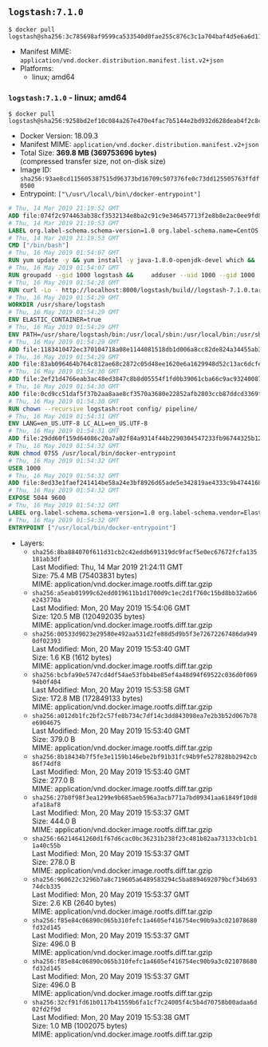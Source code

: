 ## `logstash:7.1.0`

```console
$ docker pull logstash@sha256:3c785698af9599ca533540d0fae255c876c3c1a704baf4d5e6a6d11c12723b59
```

-	Manifest MIME: `application/vnd.docker.distribution.manifest.list.v2+json`
-	Platforms:
	-	linux; amd64

### `logstash:7.1.0` - linux; amd64

```console
$ docker pull logstash@sha256:9258bd2ef10c084a267e470e4fac7b5144e2bd932d628deab4f2c8cc2ff47dd0
```

-	Docker Version: 18.09.3
-	Manifest MIME: `application/vnd.docker.distribution.manifest.v2+json`
-	Total Size: **369.8 MB (369753696 bytes)**  
	(compressed transfer size, not on-disk size)
-	Image ID: `sha256:93ae8cd115605387515d96373bd16709c507376fe0c73dd125505763ffdf0500`
-	Entrypoint: `["\/usr\/local\/bin\/docker-entrypoint"]`

```dockerfile
# Thu, 14 Mar 2019 21:19:52 GMT
ADD file:074f2c974463ab38cf3532134e8ba2c91c9e346457713f2e8b8e2ac0ee9fd83d in / 
# Thu, 14 Mar 2019 21:19:53 GMT
LABEL org.label-schema.schema-version=1.0 org.label-schema.name=CentOS Base Image org.label-schema.vendor=CentOS org.label-schema.license=GPLv2 org.label-schema.build-date=20190305
# Thu, 14 Mar 2019 21:19:53 GMT
CMD ["/bin/bash"]
# Thu, 16 May 2019 01:54:07 GMT
RUN yum update -y && yum install -y java-1.8.0-openjdk-devel which &&     yum clean all
# Thu, 16 May 2019 01:54:07 GMT
RUN groupadd --gid 1000 logstash &&     adduser --uid 1000 --gid 1000       --home-dir /usr/share/logstash --no-create-home       logstash
# Thu, 16 May 2019 01:54:28 GMT
RUN curl -Lo - http://localhost:8000/logstash/build//logstash-7.1.0.tar.gz |     tar zxf - -C /usr/share &&     mv /usr/share/logstash-7.1.0 /usr/share/logstash &&     chown --recursive logstash:logstash /usr/share/logstash/ &&     chown -R logstash:root /usr/share/logstash &&     chmod -R g=u /usr/share/logstash &&     find /usr/share/logstash -type d -exec chmod g+s {} \; &&     ln -s /usr/share/logstash /opt/logstash
# Thu, 16 May 2019 01:54:29 GMT
WORKDIR /usr/share/logstash
# Thu, 16 May 2019 01:54:29 GMT
ENV ELASTIC_CONTAINER=true
# Thu, 16 May 2019 01:54:29 GMT
ENV PATH=/usr/share/logstash/bin:/usr/local/sbin:/usr/local/bin:/usr/sbin:/usr/bin:/sbin:/bin
# Thu, 16 May 2019 01:54:29 GMT
ADD file:1183410472ec370104718a08e1144081518db1d006a8cc82de824a34455ab3f3 in config/pipelines.yml 
# Thu, 16 May 2019 01:54:29 GMT
ADD file:83ab096464b764c812ae68c2872c05d48ee1620e6a1629948d52c13ac6dcfe11 in config/logstash.yml 
# Thu, 16 May 2019 01:54:30 GMT
ADD file:2ef21d4766eab3ac48ed3847c8b8d05554f1fd0b39061cba66c9ac93240087fa in config/ 
# Thu, 16 May 2019 01:54:30 GMT
ADD file:0cd9cc51daf5f37b2aa8aae8cf3570a3680e22852afb2803ccb87ddcd3369f52 in pipeline/logstash.conf 
# Thu, 16 May 2019 01:54:30 GMT
RUN chown --recursive logstash:root config/ pipeline/
# Thu, 16 May 2019 01:54:31 GMT
ENV LANG=en_US.UTF-8 LC_ALL=en_US.UTF-8
# Thu, 16 May 2019 01:54:31 GMT
ADD file:29dd60f159d64086c20a7a02f84a9314f44b2290304547233fb96744325b1245 in /usr/local/bin/ 
# Thu, 16 May 2019 01:54:32 GMT
RUN chmod 0755 /usr/local/bin/docker-entrypoint
# Thu, 16 May 2019 01:54:32 GMT
USER 1000
# Thu, 16 May 2019 01:54:32 GMT
ADD file:8ed33e1faef241414be58a24e3bf8926d65ade5e342819ae4333c9b474416834 in /usr/local/bin/ 
# Thu, 16 May 2019 01:54:32 GMT
EXPOSE 5044 9600
# Thu, 16 May 2019 01:54:32 GMT
LABEL org.label-schema.schema-version=1.0 org.label-schema.vendor=Elastic org.label-schema.name=logstash org.label-schema.version=7.1.0 org.label-schema.url=https://www.elastic.co/products/logstash org.label-schema.vcs-url=https://github.com/elastic/logstash-docker license=Elastic License
# Thu, 16 May 2019 01:54:32 GMT
ENTRYPOINT ["/usr/local/bin/docker-entrypoint"]
```

-	Layers:
	-	`sha256:8ba884070f611d31cb2c42eddb691319dc9facf5e0ec67672fcfa135181ab3df`  
		Last Modified: Thu, 14 Mar 2019 21:24:11 GMT  
		Size: 75.4 MB (75403831 bytes)  
		MIME: application/vnd.docker.image.rootfs.diff.tar.gzip
	-	`sha256:a5eab01999c62edd019611b1d1700d9c1ec2d1f760c15bd8bb32a6b6e243770a`  
		Last Modified: Mon, 20 May 2019 15:54:06 GMT  
		Size: 120.5 MB (120492035 bytes)  
		MIME: application/vnd.docker.image.rootfs.diff.tar.gzip
	-	`sha256:00533d9023e29580e492aa531d2fe88d5d9b5f3e72672267486da9490df02393`  
		Last Modified: Mon, 20 May 2019 15:53:40 GMT  
		Size: 1.6 KB (1612 bytes)  
		MIME: application/vnd.docker.image.rootfs.diff.tar.gzip
	-	`sha256:bcbfa90e5747cd4df54ae53fbb4be85ef4a48d94f69522c036d0f06994b0f404`  
		Last Modified: Mon, 20 May 2019 15:53:58 GMT  
		Size: 172.8 MB (172849133 bytes)  
		MIME: application/vnd.docker.image.rootfs.diff.tar.gzip
	-	`sha256:a012db1fc2bf2c57fe8b734c7df14c3dd843098ea7e2b3b52d067b78e6904675`  
		Last Modified: Mon, 20 May 2019 15:53:40 GMT  
		Size: 379.0 B  
		MIME: application/vnd.docker.image.rootfs.diff.tar.gzip
	-	`sha256:8b18434b7f5fe3e1159b146ebe2bf91b31fc94b9fe527828bb2942cb86f74df8`  
		Last Modified: Mon, 20 May 2019 15:53:40 GMT  
		Size: 277.0 B  
		MIME: application/vnd.docker.image.rootfs.diff.tar.gzip
	-	`sha256:27b0f98f3ea1299e9b685aeb596a3acb771a7bd09341aa61849f10d8afa18af8`  
		Last Modified: Mon, 20 May 2019 15:53:37 GMT  
		Size: 444.0 B  
		MIME: application/vnd.docker.image.rootfs.diff.tar.gzip
	-	`sha256:66214641260d1f67d6cac0bc36231b238f23c481b82aa73133cb1cb11a40c55b`  
		Last Modified: Mon, 20 May 2019 15:53:37 GMT  
		Size: 278.0 B  
		MIME: application/vnd.docker.image.rootfs.diff.tar.gzip
	-	`sha256:960622c3296b7a8c719605a6489583294c5ba8894692079bcf34b69374dcb335`  
		Last Modified: Mon, 20 May 2019 15:53:37 GMT  
		Size: 2.6 KB (2640 bytes)  
		MIME: application/vnd.docker.image.rootfs.diff.tar.gzip
	-	`sha256:f85e84c06890c065b310fefc1a4605ef416754ec90b9a3c021078680fd32d145`  
		Last Modified: Mon, 20 May 2019 15:53:37 GMT  
		Size: 496.0 B  
		MIME: application/vnd.docker.image.rootfs.diff.tar.gzip
	-	`sha256:f85e84c06890c065b310fefc1a4605ef416754ec90b9a3c021078680fd32d145`  
		Last Modified: Mon, 20 May 2019 15:53:37 GMT  
		Size: 496.0 B  
		MIME: application/vnd.docker.image.rootfs.diff.tar.gzip
	-	`sha256:32cf91fd61b0117b41559b6fa1cf7c24005f4c5b4d70758b00adaa6d02fd2f9d`  
		Last Modified: Mon, 20 May 2019 15:53:38 GMT  
		Size: 1.0 MB (1002075 bytes)  
		MIME: application/vnd.docker.image.rootfs.diff.tar.gzip
